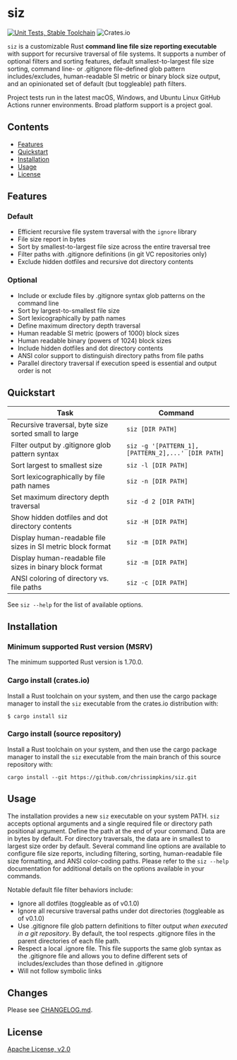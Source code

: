 # siz

[![Unit Tests, Stable Toolchain](https://github.com/chrissimpkins/siz/actions/workflows/stable-unittests.yml/badge.svg)](https://github.com/chrissimpkins/siz/actions/workflows/stable-unittests.yml)
![Crates.io](https://img.shields.io/crates/v/siz)

`siz` is a customizable Rust **command line file size reporting executable** with support for recursive traversal of file systems. It supports a number of optional filters and sorting features, default smallest-to-largest file size sorting, command line- or .gitignore file-defined glob pattern includes/excludes, human-readable SI metric or binary block size output, and an opinionated set of default (but toggleable) path filters.

Project tests run in the latest macOS, Windows, and Ubuntu Linux GitHub Actions runner environments. Broad platform support is a project goal.

## Contents

- [Features](#features)
- [Quickstart](#quickstart)
- [Installation](#installation)
- [Usage](#usage)
- [License](#license)

## Features

### Default

- Efficient recursive file system traversal with the `ignore` library
- File size report in bytes
- Sort by smallest-to-largest file size across the entire traversal tree
- Filter paths with .gitignore definitions (in git VC repositories only)
- Exclude hidden dotfiles and recursive dot directory contents

### Optional

- Include or exclude files by .gitignore syntax glob patterns on the command line
- Sort by largest-to-smallest file size
- Sort lexicographically by path names
- Define maximum directory depth traversal
- Human readable SI metric (powers of 1000) block sizes
- Human readable binary (powers of 1024) block sizes
- Include hidden dotfiles and dot directory contents
- ANSI color support to distinguish directory paths from file paths
- Parallel directory traversal if execution speed is essential and output order is not

## Quickstart

| Task | Command |
|------|---------|
| Recursive traversal, byte size sorted small to large   | `siz [DIR PATH]` |
| Filter output by .gitignore glob pattern syntax        | `siz -g '[PATTERN_1],[PATTERN_2],...' [DIR PATH]` |
| Sort largest to smallest size                          | `siz -l [DIR PATH]`  |
| Sort lexicographically by file path names                 | `siz -n [DIR PATH]`  |
| Set maximum directory depth traversal                  | `siz -d 2 [DIR PATH]` |
| Show hidden dotfiles and dot directory contents        | `siz -H [DIR PATH]` |
| Display human-readable file sizes in SI metric block format  | `siz -m [DIR PATH]` |
| Display human-readable file sizes in binary block format  | `siz -m [DIR PATH]` |
| ANSI coloring of directory vs. file paths              | `siz -c [DIR PATH]`   |

See `siz --help` for the list of available options.

## Installation

### Minimum supported Rust version (MSRV)

The minimum supported Rust version is 1.70.0.

### Cargo install (crates.io)

Install a Rust toolchain on your system, and then use the cargo package manager to install the `siz` executable from the crates.io distribution with:

```
$ cargo install siz
```

### Cargo install (source repository)

Install a Rust toolchain on your system, and then use the cargo package manager to install the `siz` executable from the main branch of this source repository with:

```
cargo install --git https://github.com/chrissimpkins/siz.git
```

## Usage

The installation provides a new `siz` executable on your system PATH.  `siz` accepts optional arguments and a single required file or directory path positional argument. Define the path at the end of your command. Data are in bytes by default. For directory traversals, the data are in smallest to largest size order by default. Several command line options are available to configure file size reports, including filtering, sorting, human-readable file size formatting, and ANSI color-coding paths. Please refer to the `siz --help` documentation for additional details on the options available in your commands.

Notable default file filter behaviors include:

- Ignore all dotfiles (toggleable as of v0.1.0)
- Ignore all recursive traversal paths under dot directories (toggleable as of v0.1.0)
- Use .gitignore file glob pattern definitions to filter output *when executed in a git repository*. By default, the tool respects .gitignore files in the parent directories of each file path.
- Respect a local .ignore file. This file supports the same glob syntax as the .gitignore file and allows you to define different sets of includes/excludes than those defined in .gitignore
- Will not follow symbolic links

## Changes

Please see [CHANGELOG.md](CHANGELOG.md).

## License

[Apache License, v2.0](LICENSE)